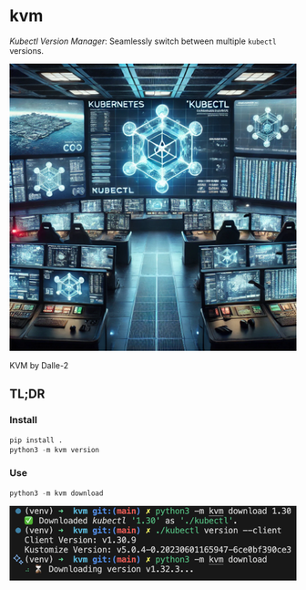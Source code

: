 # kvm

*Kubectl Version Manager*: Seamlessly switch between multiple `kubectl` versions.

![KVM by Dalle-2](./img/kvm.png)

KVM by Dalle-2

## TL;DR

### Install

```python
pip install .
python3 -m kvm version
```

### Use

```python
python3 -m kvm download
```

![KVM usage example](./img/kvm-example.png)
